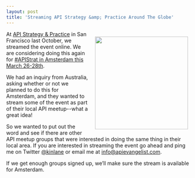 ```yaml
---
layout: post
title: 'Streaming API Strategy &amp; Practice Around The Globe'
---
```

<p><a href="http://www.apistrategyconference.com/2014Amsterdam/index.php" target="_blank"><img style="padding: 15px;" src="https://s3.amazonaws.com/kinlane-productions/events/api-strategy-practice-conference/api-strategy-practice-steve-kin-open.jpg" alt="" width="250" align="right" /></a></p>
<p>At <a title="API Strategy &amp; Practice" href="http://www.apistrategyconference.com/">API Strategy &amp; Practice</a> in San Francisco last October, we streamed the event online. We are considering doing this again for <a href="http://www.apistrategyconference.com/2014Amsterdam/index.php" target="_blank">#APIStrat in Amsterdam this March 26-28th</a>.</p>
<p>We had an inquiry from Australia, asking whether or not we planned to do this for Amsterdam, and they wanted to stream some of the event as part of their local API meetup--what a great idea!</p>
<p>So we wanted to put out the word and see if there are other API meetup groups that were interested in doing the same thing in their local area. If you are interested in streaming the event go ahead and ping me on Twitter <a href="https://twitter.com/kinlane">@kinlane</a> or email me at <a title="info@apievangelist.com" href="mailto:info@apievangelist.com">info@apievangelist.com</a>.</p>
<p>If we get enough groups signed up, we&rsquo;ll make sure the stream is available for Amsterdam.</p>